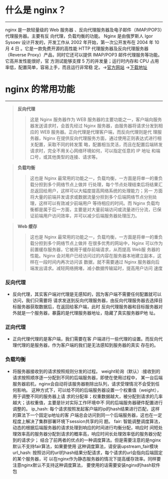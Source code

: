 # 什么是 nginx？
---
nginx 是一款轻量级的 Web 服务器 、反向代理服务器及电子邮件（IMAP/POP3）代理服务器。主要有反
向代理，负载均衡的功能。
Nginx 是由俄罗斯人 Igor Sysoev 设计开发的，开发工作从 2002 年开始，第一次公开发布在 2004 年
10 月 4 日 。它是一款免费开源的高性能 HTTP 代理服务器及反向代理服务器
（Reverse Proxy）产品，同时它还可以提供 IMAP/POP3 邮件代理服务等功能。它高并发性能很好，官
方测试能够支撑 5 万的并发量；运行时内存和 CPU 占用率低，配置简单，容易上手，而且运行非常稳
定。->[官方网站](http://nginx.org/) ->[下载地址](http://nginx.org/en/download.html)

# nginx 的常用功能 
---
> **反向代理**
>> 这是 Nginx 服务器作为 WEB 服务器的主要功能之一，客户端向服务器发送请求时，会首先经过
Nginx 服务器，由服务器将请求分发到相应的 WEB 服务器。正向代理是代理客户端，而反向代理则是代
理服务器，Nginx 在提供反向代理服务方面，通过使用正则表达式进行相关配置，采取不同的转发策
略，配置相当灵活，而且在配置后端转发请求时，完全不用关心网络环境如何，可以指定任意的 IP 地址
和端口号，或其他类型的连接、请求等。

> **负载均衡**
>> 这也是 Nginx 最常用的功能之一，负载均衡，一方面是将单一的重负载分担到多个网络节点上做并
行处理，每个节点处理结束后将结果汇总返回给用户，这样可以大幅度提高网络系统的处理能力；另一
方面将大量的前端并发请求或数据流量分担到多个后端网络节点分别处理，这样可以有效减少前端用户
等待相应的时间。而 Nginx 负载均衡都是属于后一方面，主要是对大量前端访问或流量进行分流，已保
证前端用户访问效率，并可以减少后端服务器处理压力。

> **Web 缓存**
>> 这也是 Nginx 最常用的功能之一，负载均衡，一方面是将单一的重负载分担到多个网络节点上做并
在很多优秀的网站中，Nginx 可以作为前置缓存服务器，它被用于缓存前端请求，从而提高 Web服
务器的性能。Nginx 会对用户已经访问过的内容在服务器本地建立副本，这样在一段时间内再次访问该
数据，就不需要通过 Nginx 服务器向后端发出请求。减轻网络拥堵，减小数据传输延时，提高用户访问
速度

### 反向代理
  - 反向代理，其实客户端对代理是无感知的，因为客户端不需要任何配置就可以访问，我们只需要将
请求发送到反向代理服务器，由反向代理服务器去选择目标服务器获取数据后，在返回给客户端，此时
反向代理服务器和目标服务器对外就是一个服务器，暴露的是代理服务器地址，隐藏了真实服务器IP地
址。
### 正向代理
  - 正向代理代理的是客户端，我们需要在客
户端进行一些代理的设置。而反向代理代理的是服务器，作为客户端的我们是无法感知到服务器的真实
存在的。

### 负载均衡
- 将服务器接收到的请求按照规则分发的过程。
weight轮询（默认）:接收到的请求按照顺序逐一分配到不同的后端服务器，即使在使用过程中，
某一台后端服务器宕机，nginx会自动将该服务器剔除出队列，请求受理情况不会受到任何影响。
这种方式下，可以给不同的后端服务器设置一个权重值（weight），用于调整不同的服务器上请
求的分配率；权重数据越大，被分配到请求的几率越大；该权重值，主要是针对实际工作环境中不
同的后端服务器硬件配置进行调整的。
ip_hash: 每个请求按照发起客户端的ip的hash结果进行匹配，这样的算法下一个固定ip地址的客
户端总会访问到同一个后端服务器，这也在一定程度上解决了集群部署环境下session共享的问
题。
fair: 智能调整调度算法，动态的根据后端服务器的请求处理到响应的时间进行均衡分配，响应时
间短处理效率高的服务器分配到请求的概率高，响应时间长处理效率低的服务器分配到的请求少；
结合了前两者的优点的一种调度算法。但是需要注意的是nginx默认不支持fair算法，如果要使用
这种调度算法，请安装upstream_fair模块
url_hash: 按照访问的url的hash结果分配请求，每个请求的url会指向后端固定的某个服务器，可
以在nginx作为静态服务器的情况下提高缓存效率。同样要注意nginx默认不支持这种调度算法，
要使用的话需要安装nginx的hash软件包

